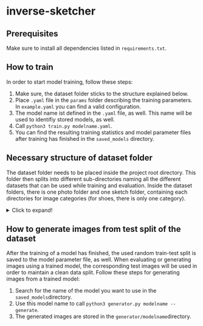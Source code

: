 # inverse-sketcher

## Prerequisites
Make sure to install all dependencies listed in ``requirements.txt``.

## How to train
In order to start model training, follow these steps:
1. Make sure, the dataset folder sticks to the structure explained below.
2. Place ``.yaml`` file in the ``params`` folder describing the training parameters. In ``example.yaml`` you can find a valid configuration.
3. The model name ist defined in the ``.yaml`` file, as well. This name will be used to identifiy stored models, as well.
4. Call ``python3 train.py modelname.yaml``.
5. You can find the resulting training statistics and model parameter files after training has finished in the ``saved_models`` directory.

## Necessary structure of dataset folder
The dataset folder needs to be placed inside the project root directory. This folder then splits into different sub-directories naming all the different datasets that can be used while training and evaluation. Inside the dataset folders, there is one photo folder and one sketch folder, containing each directories for image categories (for shoes, there is only one category).
<details>
 
```
dataset
 |dataset1
   |photo
     |class1
       |image files...
     |class2
       |image files...
     |...
     |classN
   |sketch
     |class1
       |image files...
     |class2
       |image files...
     |...
     |classN
  |dataset2
    |photo
      |...
```
 <summary>Click to expand!</summary>
 </details>
 
 ## How to generate images from test split of the dataset
After the training of a model has finished, the used random train-test split is saved to the model parameter file, as well. When evaluating or generating images using a trained model, the corresponding test images will be used in order to maintain a clean data split. Follow these steps for generating images from a trained model: 
1. Search for the name of the model you want to use in the ``saved_models``directory.
2. Use this model name to call ``python3 generator.py modelname --generate``.
3. The generated images are stored in the ``generator/modelname``directory.
